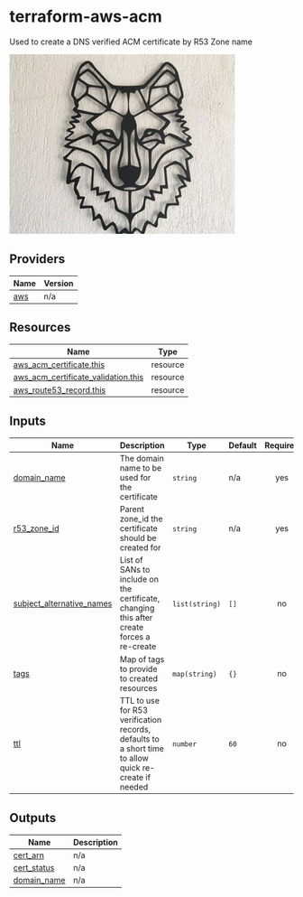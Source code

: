 # terraform-aws-acm
Used to create a DNS verified ACM certificate by R53 Zone name

<!-- BEGIN_TF_DOCS -->

<img src="https://raw.githubusercontent.com/Lupus-Metallum/brand/master/images/logo.jpg" width="400"/>



## Providers

| Name | Version |
|------|---------|
| <a name="provider_aws"></a> [aws](#provider\_aws) | n/a |

## Resources

| Name | Type |
|------|------|
| [aws_acm_certificate.this](https://registry.terraform.io/providers/hashicorp/aws/latest/docs/resources/acm_certificate) | resource |
| [aws_acm_certificate_validation.this](https://registry.terraform.io/providers/hashicorp/aws/latest/docs/resources/acm_certificate_validation) | resource |
| [aws_route53_record.this](https://registry.terraform.io/providers/hashicorp/aws/latest/docs/resources/route53_record) | resource |

## Inputs

| Name | Description | Type | Default | Required |
|------|-------------|------|---------|:--------:|
| <a name="input_domain_name"></a> [domain\_name](#input\_domain\_name) | The domain name to be used for the certificate | `string` | n/a | yes |
| <a name="input_r53_zone_id"></a> [r53\_zone\_id](#input\_r53\_zone\_id) | Parent zone\_id the certificate should be created for | `string` | n/a | yes |
| <a name="input_subject_alternative_names"></a> [subject\_alternative\_names](#input\_subject\_alternative\_names) | List of SANs to include on the certificate, changing this after create forces a re-create | `list(string)` | `[]` | no |
| <a name="input_tags"></a> [tags](#input\_tags) | Map of tags to provide to created resources | `map(string)` | `{}` | no |
| <a name="input_ttl"></a> [ttl](#input\_ttl) | TTL to use for R53 verification records, defaults to a short time to allow quick re-create if needed | `number` | `60` | no |

## Outputs

| Name | Description |
|------|-------------|
| <a name="output_cert_arn"></a> [cert\_arn](#output\_cert\_arn) | n/a |
| <a name="output_cert_status"></a> [cert\_status](#output\_cert\_status) | n/a |
| <a name="output_domain_name"></a> [domain\_name](#output\_domain\_name) | n/a |
<!-- END_TF_DOCS -->